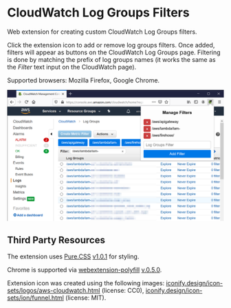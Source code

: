 # CloudWatch Log Groups Filters

Web extension for creating custom CloudWatch Log Groups filters.

Click the extension icon to add or remove log groups filters.
Once added, filters will appear as buttons on the CloudWatch Log Groups page.
Filtering is done by matching the prefix of log groups names (it works the same as the *Filter* text input on the CloudWatch page).

Supported browsers: Mozilla Firefox, Google Chrome.

![Extension screenshot](media/screenshot-01.png "CloudWatch Log Groups page with the extension enabled")

## Third Party Resources

The extension uses [Pure.CSS](https://purecss.io/) [v1.0.1](https://unpkg.com/purecss@1.0.1/build/pure-min.css) for styling.

Chrome is supported via [webextension-polyfill](https://github.com/mozilla/webextension-polyfill) [v.0.5.0](https://unpkg.com/webextension-polyfill@0.5.0/dist/browser-polyfill.min.js).

Extension icon was created using the following images: [iconify.design/icon-sets/logos/aws-cloudwatch.html](https://iconify.design/icon-sets/logos/aws-cloudwatch.html) (license: CC0), [iconify.design/icon-sets/ion/funnel.html](https://iconify.design/icon-sets/ion/funnel.html) (license: MIT).
